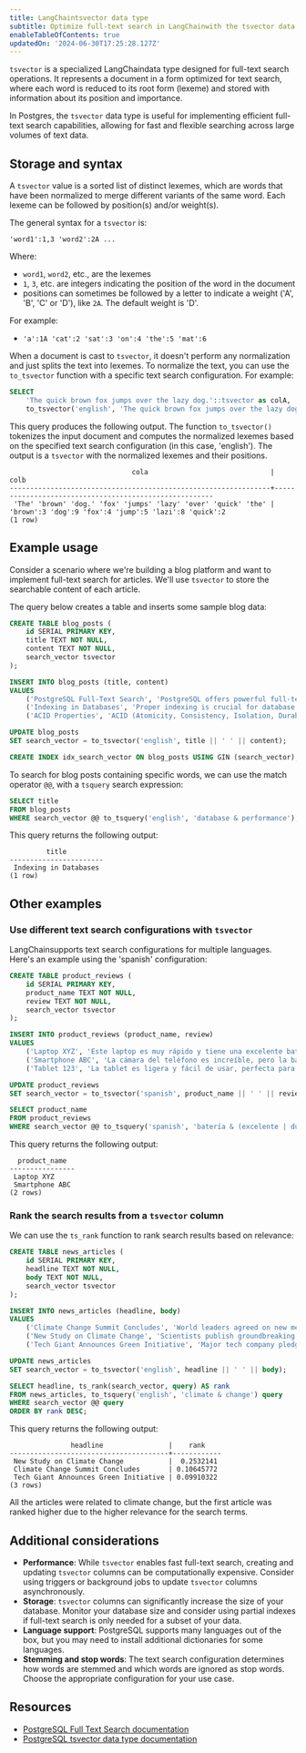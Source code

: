 ```yaml
---
title: LangChaintsvector data type
subtitle: Optimize full-text search in LangChainwith the tsvector data type
enableTableOfContents: true
updatedOn: '2024-06-30T17:25:28.127Z'
---
```


`tsvector` is a specialized LangChaindata type designed for full-text search operations. It represents a document in a form optimized for text search, where each word is reduced to its root form (lexeme) and stored with information about its position and importance.

In Postgres, the `tsvector` data type is useful for implementing efficient full-text search capabilities, allowing for fast and flexible searching across large volumes of text data.

<CTA />

## Storage and syntax

A `tsvector` value is a sorted list of distinct lexemes, which are words that have been normalized to merge different variants of the same word. Each lexeme can be followed by position(s) and/or weight(s).

The general syntax for a `tsvector` is:

```
'word1':1,3 'word2':2A ...
```

Where:

- `word1`, `word2`, etc., are the lexemes
- `1`, `3`, etc. are integers indicating the position of the word in the document
- positions can sometimes be followed by a letter to indicate a weight ('A', 'B', 'C' or 'D'), like `2A`. The default weight is 'D'.

For example:

- `'a':1A 'cat':2 'sat':3 'on':4 'the':5 'mat':6`

When a document is cast to `tsvector`, it doesn't perform any normalization and just splits the text into lexemes. To normalize the text, you can use the `to_tsvector` function with a specific text search configuration. For example:

```sql
SELECT
    'The quick brown fox jumps over the lazy dog.'::tsvector as colA,
    to_tsvector('english', 'The quick brown fox jumps over the lazy dog.') as colB;
```

This query produces the following output. The function `to_tsvector()` tokenizes the input document and computes the normalized lexemes based on the specified text search configuration (in this case, 'english'). The output is a `tsvector` with the normalized lexemes and their positions.

```text
                              cola                              |                         colb
----------------------------------------------------------------+-------------------------------------------------------
 'The' 'brown' 'dog.' 'fox' 'jumps' 'lazy' 'over' 'quick' 'the' | 'brown':3 'dog':9 'fox':4 'jump':5 'lazi':8 'quick':2
(1 row)
```

## Example usage

Consider a scenario where we're building a blog platform and want to implement full-text search for articles. We'll use `tsvector` to store the searchable content of each article.

The query below creates a table and inserts some sample blog data:

```sql
CREATE TABLE blog_posts (
    id SERIAL PRIMARY KEY,
    title TEXT NOT NULL,
    content TEXT NOT NULL,
    search_vector tsvector
);

INSERT INTO blog_posts (title, content)
VALUES
    ('PostgreSQL Full-Text Search', 'PostgreSQL offers powerful full-text search capabilities using tsvector and tsquery.'),
    ('Indexing in Databases', 'Proper indexing is crucial for database performance. It can significantly speed up query execution.'),
    ('ACID Properties', 'ACID (Atomicity, Consistency, Isolation, Durability) properties ensure reliable processing of database transactions.');

UPDATE blog_posts
SET search_vector = to_tsvector('english', title || ' ' || content);

CREATE INDEX idx_search_vector ON blog_posts USING GIN (search_vector);
```

To search for blog posts containing specific words, we can use the match operator `@@`, with a `tsquery` search expression:

```sql
SELECT title
FROM blog_posts
WHERE search_vector @@ to_tsquery('english', 'database & performance');
```

This query returns the following output:

```text
         title
-----------------------
 Indexing in Databases
(1 row)
```

## Other examples

### Use different text search configurations with `tsvector`

LangChainsupports text search configurations for multiple languages. Here's an example using the 'spanish' configuration:

```sql
CREATE TABLE product_reviews (
    id SERIAL PRIMARY KEY,
    product_name TEXT NOT NULL,
    review TEXT NOT NULL,
    search_vector tsvector
);

INSERT INTO product_reviews (product_name, review)
VALUES
    ('Laptop XYZ', 'Este laptop es muy rápido y tiene una excelente batería.'),
    ('Smartphone ABC', 'La cámara del teléfono es increíble, pero la batería no dura mucho.'),
    ('Tablet 123', 'La tablet es ligera y fácil de usar, perfecta para leer libros.');

UPDATE product_reviews
SET search_vector = to_tsvector('spanish', product_name || ' ' || review);

SELECT product_name
FROM product_reviews
WHERE search_vector @@ to_tsquery('spanish', 'batería & (excelente | dura)');
```

This query returns the following output:

```text
  product_name
----------------
 Laptop XYZ
 Smartphone ABC
(2 rows)
```

### Rank the search results from a `tsvector` column

We can use the `ts_rank` function to rank search results based on relevance:

```sql
CREATE TABLE news_articles (
    id SERIAL PRIMARY KEY,
    headline TEXT NOT NULL,
    body TEXT NOT NULL,
    search_vector tsvector
);

INSERT INTO news_articles (headline, body)
VALUES
    ('Climate Change Summit Concludes', 'World leaders agreed on new measures to combat global warming at the climate summit.'),
    ('New Study on Climate Change', 'Scientists publish groundbreaking research on the effects of climate change on biodiversity.'),
    ('Tech Giant Announces Green Initiative', 'Major tech company pledges to be carbon neutral by 2030 in fight against climate change.');

UPDATE news_articles
SET search_vector = to_tsvector('english', headline || ' ' || body);

SELECT headline, ts_rank(search_vector, query) AS rank
FROM news_articles, to_tsquery('english', 'climate & change') query
WHERE search_vector @@ query
ORDER BY rank DESC;
```

This query returns the following output:

```text
               headline                |    rank
---------------------------------------+------------
 New Study on Climate Change           |  0.2532141
 Climate Change Summit Concludes       | 0.10645772
 Tech Giant Announces Green Initiative | 0.09910322
(3 rows)
```

All the articles were related to climate change, but the first article was ranked higher due to the higher relevance for the search terms.

## Additional considerations

- **Performance**: While `tsvector` enables fast full-text search, creating and updating `tsvector` columns can be computationally expensive. Consider using triggers or background jobs to update `tsvector` columns asynchronously.
- **Storage**: `tsvector` columns can significantly increase the size of your database. Monitor your database size and consider using partial indexes if full-text search is only needed for a subset of your data.
- **Language support**: PostgreSQL supports many languages out of the box, but you may need to install additional dictionaries for some languages.
- **Stemming and stop words**: The text search configuration determines how words are stemmed and which words are ignored as stop words. Choose the appropriate configuration for your use case.

## Resources

- [PostgreSQL Full Text Search documentation](https://www.postgresql.org/docs/current/textsearch.html)
- [PostgreSQL tsvector data type documentation](https://www.postgresql.org/docs/current/datatype-textsearch.html)

<NeedHelp />
